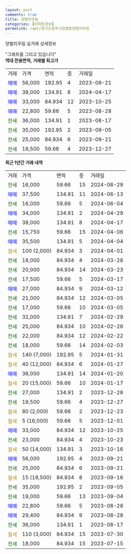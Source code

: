 ```yaml
---
layout: post
comments: true
title: 양벌리우림
categories: [아파트정보]
permalink: /apt/경기도광주시양벌동양벌리우림
---
```


양벌리우림 실거래 상세정보

<script type="text/javascript">
  google.charts.load('current', {'packages':['line', 'corechart']});
  google.charts.setOnLoadCallback(drawChart);

  function drawChart() {
    var data = new google.visualization.DataTable();
    data.addColumn('date', '거래일');
    data.addColumn('number', "매매");
    data.addColumn('number', "전세");
    data.addColumn('number', "전매");

    data.addRows([[new Date(Date.parse("2024-06-29")), null, 16000, null], [new Date(Date.parse("2024-06-13")), 37500, null, null], [new Date(Date.parse("2024-06-04")), null, 16000, null], [new Date(Date.parse("2024-04-29")), 34000, null, null], [new Date(Date.parse("2024-04-17")), 39000, null, null], [new Date(Date.parse("2024-04-06")), null, 15750, null], [new Date(Date.parse("2024-04-04")), 35500, null, null], [new Date(Date.parse("2024-04-01")), null, null, null], [new Date(Date.parse("2024-03-28")), null, 18000, null], [new Date(Date.parse("2024-03-23")), null, 20000, null], [new Date(Date.parse("2024-03-17")), null, 17500, null], [new Date(Date.parse("2024-03-12")), 27000, null, null], [new Date(Date.parse("2024-03-05")), null, 21000, null], [new Date(Date.parse("2024-03-05")), null, 17000, null], [new Date(Date.parse("2024-02-29")), null, 32000, null], [new Date(Date.parse("2024-02-26")), null, 25000, null], [new Date(Date.parse("2024-02-22")), null, 22000, null], [new Date(Date.parse("2024-02-03")), null, 18000, null], [new Date(Date.parse("2024-01-31")), null, null, null], [new Date(Date.parse("2024-01-27")), null, null, null], [new Date(Date.parse("2024-01-20")), 36000, null, null], [new Date(Date.parse("2024-01-17")), null, null, null], [new Date(Date.parse("2023-12-28")), null, 27000, null], [new Date(Date.parse("2023-12-27")), null, 19500, null], [new Date(Date.parse("2023-12-23")), null, null, null], [new Date(Date.parse("2023-12-01")), null, null, null], [new Date(Date.parse("2023-10-25")), 33000, null, null], [new Date(Date.parse("2023-10-23")), null, 23000, null], [new Date(Date.parse("2023-10-16")), null, null, null], [new Date(Date.parse("2023-09-21")), 56000, null, null], [new Date(Date.parse("2023-09-21")), null, 25000, null], [new Date(Date.parse("2023-09-16")), null, null, null], [new Date(Date.parse("2023-09-05")), null, 35000, null], [new Date(Date.parse("2023-09-04")), null, 19000, null], [new Date(Date.parse("2023-08-28")), 22800, null, null], [new Date(Date.parse("2023-08-28")), 29400, null, null], [new Date(Date.parse("2023-08-17")), null, 36000, null], [new Date(Date.parse("2023-07-30")), null, null, null], [new Date(Date.parse("2023-07-15")), null, 18000, null]]);

    var options = {
      hAxis: {
        format: 'yyyy/MM/dd'
      },    
      lineWidth: 0,
      pointsVisible: true,    
      title: '최근 1년간 유형별 실거래가 분포',
      legend: { position: 'bottom' }
    };

    var formatter = new google.visualization.NumberFormat({pattern:'###,###'} );
    formatter.format(data, 1);
    formatter.format(data, 2);
    
    setTimeout(function() {
        var chart = new google.visualization.LineChart(document.getElementById('columnchart_material'));
        chart.draw(data, (options));
        document.getElementById('loading').style.display = 'none';
    }, 200);
  }
</script>


<div id="loading" style="z-index:20; display: block; margin-left: 0px">"그래프를 그리고 있습니다"</div>
<div id="columnchart_material" style="width: 95%; margin-left: 0px; display: block"></div>
<!-- contents start -->
<b>역대 전용면적, 거래별 최고가</b>
<table class="sortable">
    <tr>
      <td>거래</td>
      <td>가격</td>
      <td>면적</td>
      <td>층</td>
      <td>거래일</td>
    </tr>
        <tr>
          <td><a style="color: blue">매매</a></td>
          <td>56,000</td>
          <td>192.95</td>
          <td>4</td>
          <td>2023-09-21</td>
        </tr>            <tr>
          <td><a style="color: blue">매매</a></td>
          <td>39,000</td>
          <td>134.91</td>
          <td>8</td>
          <td>2024-04-17</td>
        </tr>            <tr>
          <td><a style="color: blue">매매</a></td>
          <td>33,000</td>
          <td>84.934</td>
          <td>12</td>
          <td>2023-10-25</td>
        </tr>            <tr>
          <td><a style="color: blue">매매</a></td>
          <td>22,800</td>
          <td>59.66</td>
          <td>5</td>
          <td>2023-08-28</td>
        </tr>        
        <tr>
              <td><a style="color: darkgreen">전세</a></td>
              <td>36,000</td>
              <td>134.91</td>
              <td>1</td>
              <td>2023-08-17</td>
            </tr>            <tr>
              <td><a style="color: darkgreen">전세</a></td>
              <td>35,000</td>
              <td>192.95</td>
              <td>2</td>
              <td>2023-09-05</td>
            </tr>            <tr>
              <td><a style="color: darkgreen">전세</a></td>
              <td>25,000</td>
              <td>84.934</td>
              <td>6</td>
              <td>2023-09-21</td>
            </tr>            <tr>
              <td><a style="color: darkgreen">전세</a></td>
              <td>19,500</td>
              <td>59.66</td>
              <td>4</td>
              <td>2023-12-27</td>
            </tr>        
    
</table>

<b>최근 1년간 거래 내역</b>

<table class="sortable">
    <tr>
      <td>거래</td>
      <td>가격</td>
      <td>면적</td>
      <td>층</td>
      <td>거래일</td>
    </tr>
    <tr>
      <td><a style="color: darkgreen">전세</a></td>
      <td>16,000</td>
      <td>59.66</td>
      <td>15</td>
      <td>2024-06-29</td>
    </tr>          <tr>
      <td><a style="color: blue">매매</a></td>
      <td>37,500</td>
      <td>134.91</td>
      <td>11</td>
      <td>2024-06-13</td>
    </tr>          <tr>
      <td><a style="color: darkgreen">전세</a></td>
      <td>16,000</td>
      <td>59.66</td>
      <td>5</td>
      <td>2024-06-04</td>
    </tr>          <tr>
      <td><a style="color: blue">매매</a></td>
      <td>34,000</td>
      <td>134.91</td>
      <td>2</td>
      <td>2024-04-29</td>
    </tr>          <tr>
      <td><a style="color: blue">매매</a></td>
      <td>39,000</td>
      <td>134.91</td>
      <td>8</td>
      <td>2024-04-17</td>
    </tr>          <tr>
      <td><a style="color: darkgreen">전세</a></td>
      <td>15,750</td>
      <td>59.66</td>
      <td>15</td>
      <td>2024-04-06</td>
    </tr>          <tr>
      <td><a style="color: blue">매매</a></td>
      <td>35,500</td>
      <td>134.91</td>
      <td>5</td>
      <td>2024-04-04</td>
    </tr>          <tr>
      <td><a style="color: darkgoldenrod">월세</a></td>
      <td>100 (2,000)</td>
      <td>84.934</td>
      <td>3</td>
      <td>2024-04-01</td>
    </tr>          <tr>
      <td><a style="color: darkgreen">전세</a></td>
      <td>18,000</td>
      <td>84.934</td>
      <td>4</td>
      <td>2024-03-28</td>
    </tr>          <tr>
      <td><a style="color: darkgreen">전세</a></td>
      <td>20,000</td>
      <td>84.934</td>
      <td>14</td>
      <td>2024-03-23</td>
    </tr>          <tr>
      <td><a style="color: darkgreen">전세</a></td>
      <td>17,500</td>
      <td>59.66</td>
      <td>5</td>
      <td>2024-03-17</td>
    </tr>          <tr>
      <td><a style="color: blue">매매</a></td>
      <td>27,000</td>
      <td>84.934</td>
      <td>9</td>
      <td>2024-03-12</td>
    </tr>          <tr>
      <td><a style="color: darkgreen">전세</a></td>
      <td>21,000</td>
      <td>84.934</td>
      <td>12</td>
      <td>2024-03-05</td>
    </tr>          <tr>
      <td><a style="color: darkgreen">전세</a></td>
      <td>17,000</td>
      <td>59.66</td>
      <td>10</td>
      <td>2024-03-05</td>
    </tr>          <tr>
      <td><a style="color: darkgreen">전세</a></td>
      <td>32,000</td>
      <td>134.91</td>
      <td>7</td>
      <td>2024-02-29</td>
    </tr>          <tr>
      <td><a style="color: darkgreen">전세</a></td>
      <td>25,000</td>
      <td>84.934</td>
      <td>10</td>
      <td>2024-02-26</td>
    </tr>          <tr>
      <td><a style="color: darkgreen">전세</a></td>
      <td>22,000</td>
      <td>84.934</td>
      <td>12</td>
      <td>2024-02-22</td>
    </tr>          <tr>
      <td><a style="color: darkgreen">전세</a></td>
      <td>18,000</td>
      <td>59.66</td>
      <td>14</td>
      <td>2024-02-03</td>
    </tr>          <tr>
      <td><a style="color: darkgoldenrod">월세</a></td>
      <td>140 (7,000)</td>
      <td>192.95</td>
      <td>5</td>
      <td>2024-01-31</td>
    </tr>          <tr>
      <td><a style="color: darkgoldenrod">월세</a></td>
      <td>40 (12,000)</td>
      <td>84.934</td>
      <td>6</td>
      <td>2024-01-27</td>
    </tr>          <tr>
      <td><a style="color: blue">매매</a></td>
      <td>36,000</td>
      <td>134.91</td>
      <td>14</td>
      <td>2024-01-20</td>
    </tr>          <tr>
      <td><a style="color: darkgoldenrod">월세</a></td>
      <td>20 (15,000)</td>
      <td>59.66</td>
      <td>10</td>
      <td>2024-01-17</td>
    </tr>          <tr>
      <td><a style="color: darkgreen">전세</a></td>
      <td>27,000</td>
      <td>134.91</td>
      <td>2</td>
      <td>2023-12-28</td>
    </tr>          <tr>
      <td><a style="color: darkgreen">전세</a></td>
      <td>19,500</td>
      <td>59.66</td>
      <td>4</td>
      <td>2023-12-27</td>
    </tr>          <tr>
      <td><a style="color: darkgoldenrod">월세</a></td>
      <td>80 (2,000)</td>
      <td>59.66</td>
      <td>2</td>
      <td>2023-12-23</td>
    </tr>          <tr>
      <td><a style="color: darkgoldenrod">월세</a></td>
      <td>5 (16,000)</td>
      <td>59.66</td>
      <td>5</td>
      <td>2023-12-01</td>
    </tr>          <tr>
      <td><a style="color: blue">매매</a></td>
      <td>33,000</td>
      <td>84.934</td>
      <td>12</td>
      <td>2023-10-25</td>
    </tr>          <tr>
      <td><a style="color: darkgreen">전세</a></td>
      <td>23,000</td>
      <td>84.934</td>
      <td>4</td>
      <td>2023-10-23</td>
    </tr>          <tr>
      <td><a style="color: darkgoldenrod">월세</a></td>
      <td>50 (14,000)</td>
      <td>134.91</td>
      <td>3</td>
      <td>2023-10-16</td>
    </tr>          <tr>
      <td><a style="color: blue">매매</a></td>
      <td>56,000</td>
      <td>192.95</td>
      <td>4</td>
      <td>2023-09-21</td>
    </tr>          <tr>
      <td><a style="color: darkgreen">전세</a></td>
      <td>25,000</td>
      <td>84.934</td>
      <td>6</td>
      <td>2023-09-21</td>
    </tr>          <tr>
      <td><a style="color: darkgoldenrod">월세</a></td>
      <td>15 (18,500)</td>
      <td>84.934</td>
      <td>8</td>
      <td>2023-09-16</td>
    </tr>          <tr>
      <td><a style="color: darkgreen">전세</a></td>
      <td>35,000</td>
      <td>192.95</td>
      <td>2</td>
      <td>2023-09-05</td>
    </tr>          <tr>
      <td><a style="color: darkgreen">전세</a></td>
      <td>19,000</td>
      <td>59.66</td>
      <td>13</td>
      <td>2023-09-04</td>
    </tr>          <tr>
      <td><a style="color: blue">매매</a></td>
      <td>22,800</td>
      <td>59.66</td>
      <td>5</td>
      <td>2023-08-28</td>
    </tr>          <tr>
      <td><a style="color: blue">매매</a></td>
      <td>29,400</td>
      <td>84.934</td>
      <td>9</td>
      <td>2023-08-28</td>
    </tr>          <tr>
      <td><a style="color: darkgreen">전세</a></td>
      <td>36,000</td>
      <td>134.91</td>
      <td>1</td>
      <td>2023-08-17</td>
    </tr>          <tr>
      <td><a style="color: darkgoldenrod">월세</a></td>
      <td>110 (3,000)</td>
      <td>84.934</td>
      <td>15</td>
      <td>2023-07-30</td>
    </tr>          <tr>
      <td><a style="color: darkgreen">전세</a></td>
      <td>18,000</td>
      <td>84.934</td>
      <td>15</td>
      <td>2023-07-15</td>
    </tr>      </table>
<!-- contents end -->    

